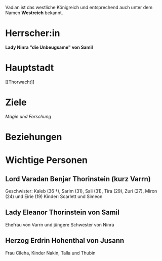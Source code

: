 Vadian ist das westliche Königreich und entsprechend auch unter dem Namen **Westreich** bekannt.

# Herrscher:in

**Lady Ninra "die Unbeugsame" von Samil**

# Hauptstadt
[[Thorwacht]]

# Ziele
*Magie und Forschung*

# Beziehungen

# Wichtige Personen

## Lord Varadan Benjar Thorinstein (kurz Varrn)
Geschwister: Kaleb (36 †), Sarim (31), Sali (31), Tira (29), Zuri (27), Miron (24) und Eirie (19)
Kinder: Scarlett und Simeon

## Lady Eleanor Thorinstein von Samil
Ehefrau von Varrn und jüngere Schwester von Ninra

## Herzog Erdrin Hohenthal von Jusann
Frau Cileha, Kinder Nakin, Talla und Thubin
